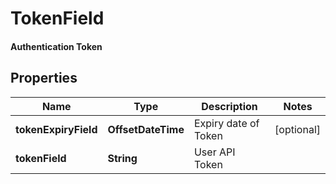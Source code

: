 

# TokenField

#### Authentication Token

## Properties

Name | Type | Description | Notes
------------ | ------------- | ------------- | -------------
**tokenExpiryField** | **OffsetDateTime** | Expiry date of Token |  [optional]
**tokenField** | **String** | User API Token | 



